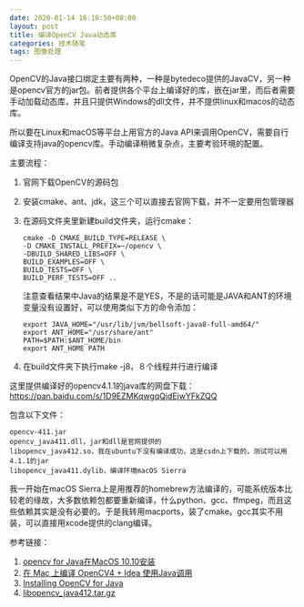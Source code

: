 ```yaml
---
date: 2020-01-14 16:16:50+08:00
layout: post
title: 编译OpenCV Java动态库
categories: 技术随笔
tags: 图像处理
---
```


OpenCV的Java接口绑定主要有两种，一种是bytedeco提供的JavaCV，另一种是opencv官方的jar包。前者提供各个平台上编译好的库，嵌在jar里，而后者需要手动加载动态库，并且只提供Windows的dll文件，并不提供linux和macos的动态库。

所以要在Linux和macOS等平台上用官方的Java API来调用OpenCV，需要自行编译支持java的opencv库。手动编译稍微复杂点，主要考验环境的配置。

主要流程：

1. 官网下载OpenCV的源码包
2. 安装cmake、ant、jdk，这三个可以直接去官网下载，并不一定要用包管理器
3. 在源码文件夹里新建build文件夹，运行cmake：
	
	```shell
	cmake -D CMAKE_BUILD_TYPE=RELEASE \
    -D CMAKE_INSTALL_PREFIX=~/opencv \
    -DBUILD_SHARED_LIBS=OFF \
    BUILD_EXAMPLES=OFF \
    BUILD_TESTS=OFF \
    BUILD_PERF_TESTS=OFF ..
	```
	
	注意查看结果中Java的结果是不是YES，不是的话可能是JAVA和ANT的环境变量没有设置好，可以使用类似下方的命令添加：
	
	```shell
	export JAVA_HOME="/usr/lib/jvm/bellsoft-java8-full-amd64/"
	export ANT_HOME="/usr/share/ant"
	PATH=$PATH:$ANT_HOME/bin
	export ANT_HOME PATH
	```
	
4. 在build文件夹下执行make -j8，８个线程并行进行编译

这里提供编译好的opencv4.1.1的java库的网盘下载：<https://pan.baidu.com/s/1D9EZMKqwgqQjdEjwYFkZQQ>

包含以下文件：

```
opencv-411.jar
opencv_java411.dll，jar和dll是官网提供的
libopencv_java412.so，我在ubuntu下没有编译成功，这是csdn上下载的，测试可以用4.1.1的jar
libopencv_java411.dylib，编译环境macOS Sierra
```

我一开始在macOS Sierra上是用推荐的homebrew方法编译的，可能系统版本比较老的缘故，大多数依赖包都要重新编译，什么python、gcc、ffmpeg，而且这些依赖其实是没有必要的。于是我转用macports，装了cmake。gcc其实不用装，可以直接用xcode提供的clang编译。

参考链接：

1. [opencv for Java在MacOS 10.10安装](https://blog.csdn.net/u014030117/article/details/41019631)
2. [在 Mac 上编译 OpenCV4 + Idea 使用Java调用](https://www.kikt.top/posts/java/mac/compile-opencv4/)
3. [Installing OpenCV for Java](https://opencv-java-tutorials.readthedocs.io/en/latest/01-installing-opencv-for-java.html)
4. [libopencv_java412.tar.gz](https://download.csdn.net/download/duzhanxiaosa/11974398)